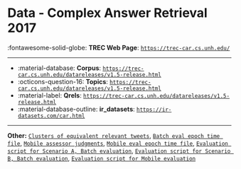 # Data - Complex Answer Retrieval 2017 

:fontawesome-solid-globe: **TREC Web Page**: [`https://trec-car.cs.unh.edu/`](https://trec-car.cs.unh.edu/)

---

- :material-database: **Corpus**: [`https://trec-car.cs.unh.edu/datareleases/v1.5-release.html`](https://trec-car.cs.unh.edu/datareleases/v1.5-release.html)
- :octicons-question-16: **Topics**: [`https://trec-car.cs.unh.edu/datareleases/v1.5-release.html`](https://trec-car.cs.unh.edu/datareleases/v1.5-release.html)
- :material-label: **Qrels**: [`https://trec-car.cs.unh.edu/datareleases/v1.5-release.html`](https://trec-car.cs.unh.edu/datareleases/v1.5-release.html)
- :material-database-outline: **ir_datasets**: [`https://ir-datasets.com/car.html`](https://ir-datasets.com/car.html)


---

**Other:** [`Clusters of equivalent relevant tweets`](https://trec.nist.gov/data/rts/rts2017-batch-clusters.json), [`Batch eval epoch time file`](https://trec.nist.gov/data/rts/rts2017-batch-tweets2dayepoch.txt), [`Mobile assessor judgments`](https://trec.nist.gov/data/rts/rts2017-mobile-qrels.txt), [`Mobile eval epoch time file`](https://trec.nist.gov/data/rts/rts2017-batch-tweets2dayepoch.txt), [`Evaluation script for Scenario A, Batch evaluation`](https://trec.nist.gov/data/rts/rts2017-batchA-eval.py), [`Evaluation script for Scenario B, Batch evaluation`](https://trec.nist.gov/data/rts/rts2017-batchB-eval.py), [`Evaluation script for Mobile evaluation`](https://trec.nist.gov/data/rts/rts2017-mobile-eval.py)
